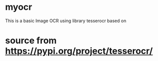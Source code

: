 # myocr

This is a basic Image OCR using library tesserocr based on 
# source from https://pypi.org/project/tesserocr/

